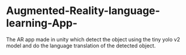 # Augmented-Reality-language-learning-App-
The AR app made in unity which detect the object using the tiny yolo v2 model and do the language translation of the detected object.
